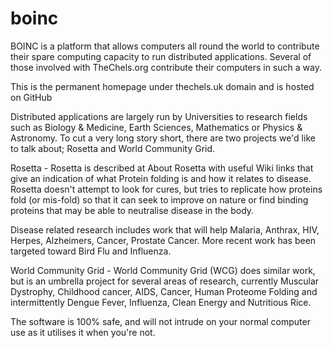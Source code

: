 # boinc

BOINC is a platform that allows computers all round the world to contribute their spare computing capacity to run distributed applications. Several of those involved with TheChels.org contribute their computers in such a way.

This is the permanent homepage under thechels.uk domain and is hosted on GitHub

Distributed applications are largely run by Universities to research fields such as Biology & Medicine, Earth Sciences, Mathematics or Physics & Astronomy. To cut a very long story short, there are two projects we'd like to talk about; Rosetta and World Community Grid.

Rosetta - Rosetta is described at About Rosetta with useful Wiki links that give an indication of what Protein folding is and how it relates to disease. Rosetta doesn't attempt to look for cures, but tries to replicate how proteins fold (or mis-fold) so that it can seek to improve on nature or find binding proteins that may be able to neutralise disease in the body.

Disease related research includes work that will help Malaria, Anthrax, HIV, Herpes, Alzheimers, Cancer, Prostate Cancer. More recent work has been targeted toward Bird Flu and Influenza.

World Community Grid - World Community Grid (WCG) does similar work, but is an umbrella project for several areas of research, currently Muscular Dystrophy, Childhood cancer, AIDS, Cancer, Human Proteome Folding and intermittently Dengue Fever, Influenza, Clean Energy and Nutritious Rice.

The software is 100% safe, and will not intrude on your normal computer use as it utilises it when you're not.
